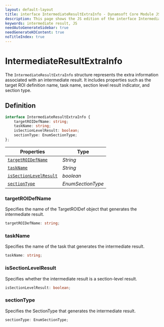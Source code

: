 ```yaml
---
layout: default-layout
title: interface IntermediateResultExtraInfo - Dynamsoft Core Module JS Edition API Reference
description: This page shows the JS edition of the interface IntermediateResultExtraInfo in Dynamsoft Core Module.
keywords: intermediate result, JS
needAutoGenerateSidebar: true
needGenerateH3Content: true
noTitleIndex: true
---
```


# IntermediateResultExtraInfo

The `IntermediateResultExtraInfo` structure represents the extra information associated with an intermediate result. It includes properties such as the target ROI definition name, task name, section level result indicator, and section type.

## Definition

```typescript
interface IntermediateResultExtraInfo {
    targetROIDefName: string;
    taskName: string;
    isSectionLevelResult: boolean;
    sectionType: EnumSectionType;
};
```

| Properties                                             | Type                                |
| ----------------------------------------------------- | ----------------------------------- |
| [`targetROIDefName`](#targetroidefname)               | *String*                            |
| [`taskName`](#taskname)                               | *String*                            |
| [`isSectionLevelResult`](#issectionlevelresult)       | *boolean*                           |
| [`sectionType`](#sectiontype)                         | *EnumSectionType*                   |

### targetROIDefName

Specifies the name of the TargetROIDef object that generates the intermediate result.

```typescript
targetROIDefName: string;
```

### taskName

Specifies the name of the task that generates the intermediate result.

```typescript
taskName: string;
```

### isSectionLevelResult

Specifies whether the intermediate result is a section-level result.

```typescript
isSectionLevelResult: boolean;
```

### sectionType

Specifies the SectionType that generates the intermediate result.

```typescript
sectionType: EnumSectionType;
```